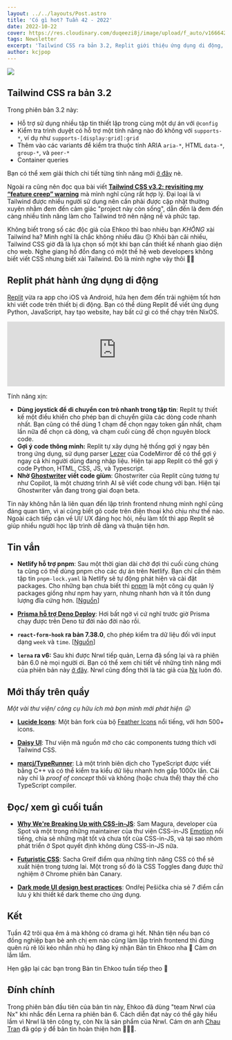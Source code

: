 ```yaml
---
layout: ../../layouts/Post.astro
title: 'Có gì hot? Tuần 42 - 2022'
date: 2022-10-22
cover: https://res.cloudinary.com/duqeezi8j/image/upload/f_auto/v1666423264/ehkoo/newsletters/w42-2022.png
tags: Newsletter
excerpt: 'Tailwind CSS ra bản 3.2, Replit giới thiệu ứng dụng di động, và một vài tin vắn khác'
author: kcjpop
---
```


![](https://res.cloudinary.com/duqeezi8j/image/upload/f_auto/v1666423264/ehkoo/newsletters/w42-2022.png)

## Tailwind CSS ra bản 3.2

Trong phiên bản 3.2 này:

- Hỗ trợ sử dụng nhiều tập tin thiết lập trong cùng một dự án với `@config`
- Kiểm tra trình duyệt có hỗ trợ một tính năng nào đó không với `supports-*`, ví dụ như `supports-[display:grid]:grid`
- Thêm vào các variants để kiểm tra thuộc tính ARIA `aria-*`, HTML `data-*`, `group-*`, và `peer-*`
- Container queries

Bạn có thể xem giải thích chi tiết từng tính năng mới [ở đây](https://tailwindcss.com/blog/tailwindcss-v3-2) nè.

Ngoài ra cũng nên đọc qua bài viết [**Tailwind CSS v3.2: revisiting my “feature creep” warning**](https://www.brycewray.com/posts/2022/10/tailwind-css-v3-2-revisiting-feature-creep-warning/) mà mình nghĩ cũng rất hợp lý. Đại loại là vì Tailwind được nhiều người sử dụng nên cần phải được cập nhật thường xuyên nhằm đem đến cảm giác "project này còn sống", dẫn đến là đem đến càng nhiều tính năng làm cho Tailwind trở nên nặng nề và phức tạp.

Không biết trong số các độc giả của Ehkoo thì bao nhiêu bạn _KHÔNG_ xài Tailwind ha? Mình nghĩ là chắc không nhiều đâu 😔 Khỏi bàn cãi nhiều, Tailwind CSS giờ đã là lựa chọn số một khi bạn cần thiết kế nhanh giao diện cho web. Nghe giang hồ đồn đang có một thế hệ web developers không biết viết CSS nhưng biết xài Tailwind. Đó là mình nghe vậy thôi 🤷‍♂️

## Replit phát hành ứng dụng di động

[Replit](https://blog.replit.com/mobile-app) vừa ra app cho iOS và Android, hứa hẹn đem đến trải nghiệm tốt hơn khi viết code trên thiết bị di động. Bạn có thể dùng Replit để viết ứng dụng Python, JavaScript, hay tạo website, hay bất cứ gì có thể chạy trên NixOS.

<iframe width="100%" src="https://www.youtube-nocookie.com/embed/Cmq3TrS3ccU" title="YouTube video player" frameborder="0" allow="accelerometer; autoplay; clipboard-write; encrypted-media; gyroscope; picture-in-picture" allowfullscreen></iframe>

Tính năng xịn:

- **Dùng joystick để di chuyển con trỏ nhanh trong tập tin**: Replit tự thiết kế một điều khiển cho phép bạn di chuyển giữa các dòng code nhanh nhất. Bạn cũng có thể dùng 1 chạm để chọn ngay token gần nhất, chạm lần nữa để chọn cả dòng, và chạm cuối cùng để chọn nguyên block code.
- **Gợi ý code thông minh:** Replit tự xây dựng hệ thống gợi ý ngay bên trong ứng dụng, sử dụng parser [Lezer](https://lezer.codemirror.net/) của CodeMirror để có thể gợi ý ngay cả khi người dùng đang nhập liệu. Hiện tại app Replit có thể gợi ý code Python, HTML, CSS, JS, và Typescript.
- **Nhờ [Ghostwriter](https://blog.replit.com/ai) viết code giùm**: Ghostwriter của Replit cũng tương tự như Copilot, là một chương trình AI sẽ viết code chung với bạn. Hiện tại Ghostwriter vẫn đang trong giai đoạn beta.

Tin này không hẳn là liên quan đến lập trình frontend nhưng mình nghĩ cũng đáng quan tâm, vì ai cũng biết gõ code trên điện thoại khó chịu như thế nào. Ngoài cách tiếp cận về UI/ UX đáng học hỏi, nếu làm tốt thì app Replit sẽ giúp nhiều người học lập trình dễ dàng và thuận tiện hơn.

## Tin vắn

- **Netlify hỗ trợ pnpm**: Sau một thời gian dài chờ đợi thì cuối cùng chúng ta cũng có thể dùng pnpm cho các dự án trên Netlify. Bạn chỉ cần thêm tập tin `pnpm-lock.yaml` là Netlify sẽ tự động phát hiện và cài đặt packages. Cho những bạn chưa biết thì [pnpm](https://pnpm.io) là một công cụ quản lý packages giống như npm hay yarn, nhưng nhanh hơn và ít tốn dung lượng đĩa cứng hơn. [[Nguồn](https://www.netlify.com/blog/how-to-use-pnpm-with-netlify-build/)]

- [**Prisma hỗ trợ Deno Deploy**](https://www.prisma.io/docs/guides/deployment/deployment-guides/deploying-to-deno-deploy): Hơi bất ngờ vì cứ nghĩ trước giờ Prisma chạy được trên Deno từ đời nảo đời nào rồi.

- **`react-form-hook` ra bản 7.38.0**, cho phép kiểm tra dữ liệu đối với input dạng `week` và `time`. [[Nguồn](https://github.com/react-hook-form/react-hook-form/releases/tag/v7.38.0)]

- **`lerna` ra v6:** Sau khi được Nrwl tiếp quản, Lerna đã sống lại và ra phiên bản 6.0 nè mọi người ơi. Bạn có thể xem chi tiết về những tính năng mới của phiên bản này [ở đây](https://blog.nrwl.io/lerna-reborn-whats-new-in-v6-10aec6e9091c). Nrwl cũng đồng thời là tác giả của [Nx](https://nx.dev/) luôn đó.

## Mới thấy trên quầy

_Một vài thư viện/ công cụ hữu ích mà bọn mình mới phát hiện 😛_

- [**Lucide Icons**](https://lucide.dev/): Một bản fork của bộ [Feather Icons](https://github.com/feathericons/feather) nổi tiếng, với hơn 500+ icons.

- [**Daisy UI**](https://daisyui.com/): Thư viện mã nguồn mở cho các components tương thích với Tailwind CSS.

- [**marcj/TypeRunner**](https://github.com/marcj/TypeRunner): Là một trình biên dịch cho TypeScript được viết bằng C++ và có thể kiểm tra kiểu dữ liệu nhanh hơn gấp 1000x lần. Cái này chỉ là _proof of concept_ thôi và không (hoặc chưa thể) thay thế cho TypeScript compiler.

## Đọc/ xem gì cuối tuần

- [**Why We're Breaking Up with CSS-in-JS**](https://dev.to/srmagura/why-were-breaking-up-wiht-css-in-js-4g9b): Sam Magura, developer của Spot và một trong những maintainer của thư viện CSS-in-JS [Emotion](https://emotion.sh/) nổi tiếng, chia sẻ những mặt tốt và chưa tốt của CSS-in-JS, và tại sao nhóm phát triển ở Spot quyết định không dùng CSS-in-JS nữa.

- [**Futuristic CSS**](https://www.smashingmagazine.com/2022/10/futuristic-css/): Sacha Greif điểm qua những tính năng CSS có thể sẽ xuất hiện trong tương lai. Một trong số đó là CSS Toggles đang được thử nghiệm ở Chrome phiên bản Canary.

- [**Dark mode UI design best practices**](https://atmos.style/blog/dark-mode-ui-best-practices): Ondřej Pešička chia sẻ 7 điểm cần lưu ý khi thiết kế dark theme cho ứng dụng.

## Kết

Tuần 42 trôi qua êm ả mà không có drama gì hết. Nhân tiện nếu bạn có đồng nghiệp bạn bè anh chị em nào cũng làm lập trình frontend thì đừng quên rủ rê lôi kéo nhắn nhủ họ đăng ký nhận Bản tin Ehkoo nha 🥹 Cảm ơn lắm lắm.

Hẹn gặp lại các bạn trong Bản tin Ehkoo tuần tiếp theo 👋

## Đính chính

Trong phiên bản đầu tiên của bản tin này, Ehkoo đã dùng "team Nrwl của Nx" khi nhắc đến Lerna ra phiên bản 6. Cách diễn đạt này có thể gây hiểu lầm vì Nrwl là tên công ty, còn Nx là sản phẩm của Nrwl. Cám ơn anh [Chau Tran](https://twitter.com/Nartc1410) đã góp ý để bản tin hoàn thiện hơn 🙇🏻‍♂️.
